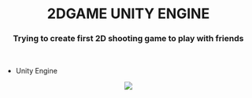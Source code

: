 <h1 align="center"> 2DGAME UNITY ENGINE </h1>

<h3 align="center">Trying to create first 2D shooting game to play with friends</h3><br>

- Unity Engine

<p align="center">
<img src="http://img.shields.io/static/v1?label=STATUS&message=EM%20DESENVOLVIMENTO&color=GREEN&style=for-the-badge"/>
</p>

